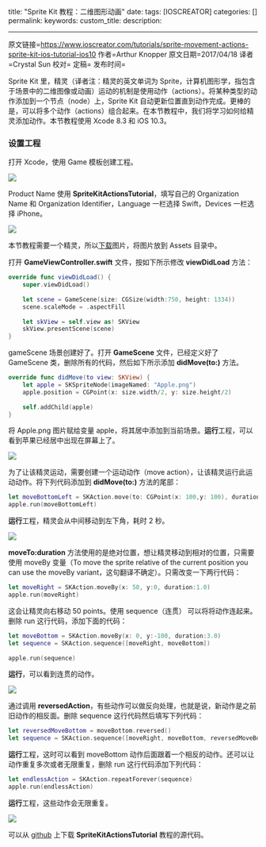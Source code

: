 title: "Sprite Kit 教程：二维图形动画"
date: 
tags: [IOSCREATOR]
categories: []
permalink: 
keywords: 
custom_title: 
description: 

---
原文链接=https://www.ioscreator.com/tutorials/sprite-movement-actions-sprite-kit-ios-tutorial-ios10
作者=Arthur Knopper
原文日期=2017/04/18
译者=Crystal Sun
校对=
定稿=
发布时间=

<!--此处开始正文-->

Sprite Kit 里，精灵（译者注：精灵的英文单词为 Sprite，计算机图形学，指包含于场景中的二维图像或动画）运动的机制是使用动作（actions）。将某种类型的动作添加到一个节点（node）上，Sprite Kit 自动更新位置直到动作完成。更棒的是，可以将多个动作（actions）组合起来。在本节教程中，我们将学习如何给精灵添加动作。本节教程使用 Xcode 8.3 和 iOS 10.3。

### 设置工程

打开 Xcode，使用 Game 模板创建工程。

![](https://static1.squarespace.com/static/52428a0ae4b0c4a5c2a2cede/t/58ebd4f4cd0f68d5d5b16bc5/1491850510109/xcode-game-template?format=1500w)

Product Name 使用 **SpriteKitActionsTutorial**，填写自己的 Organization Name 和 Organization Identifier，Language 一栏选择 Swift，Devices 一栏选择 iPhone。

![](https://static1.squarespace.com/static/52428a0ae4b0c4a5c2a2cede/t/58ebd5cfe58c6214d4445f75/1491850734794/spritekit-actions-project?format=1500w)

本节教程需要一个精灵，所以[下载](https://www.ioscreator.com/s/Apple.png)图片，将图片放到 Assets 目录中。

打开 **GameViewController.swift** 文件，按如下所示修改 **viewDidLoad** 方法：

```swift
override func viewDidLoad() {
    super.viewDidLoad()
        
    let scene = GameScene(size: CGSize(width:750, height: 1334))
    scene.scaleMode = .aspectFill
        
    let skView = self.view as! SKView
    skView.presentScene(scene)
}
```

gameScene 场景创建好了。打开 **GameScene** 文件，已经定义好了 GameScene 类，删除所有的代码，然后如下所示添加 **didMove(to:)** 方法。

```swift
override func didMove(to view: SKView) {
    let apple = SKSpriteNode(imageNamed: "Apple.png")
    apple.position = CGPoint(x: size.width/2, y: size.height/2)
        
    self.addChild(apple)
}
```

将 Apple.png 图片赋给变量 apple，将其居中添加到当前场景。**运行**工程，可以看到苹果已经居中出现在屏幕上了。

![](https://static1.squarespace.com/static/52428a0ae4b0c4a5c2a2cede/t/58f500a8be6594c2f9bf1fdc/1492451522438/center-spritekit-simulator?format=750w)

为了让该精灵运动，需要创建一个运动动作（move action），让该精灵运行此运动动作。将下列代码添加到 **didMove(to:)** 方法的尾部：

```swift
let moveBottomLeft = SKAction.move(to: CGPoint(x: 100,y: 100), duration:2.0)
apple.run(moveBottomLeft)
```

**运行**工程，精灵会从中间移动到左下角，耗时 2 秒。

![](https://static1.squarespace.com/static/52428a0ae4b0c4a5c2a2cede/t/58f501594402437728156cab/1492451715889/bottomleft-spritekit-simulator?format=750w)

**moveTo:duration** 方法使用的是绝对位置，想让精灵移动到相对的位置，只需要使用 moveBy 变量（To move the sprite relative of the current position you can use the moveBy variant，这句翻译不确定）。只需改变一下两行代码：

```swift
let moveRight = SKAction.moveBy(x: 50, y:0, duration:1.0)
apple.run(moveRight)
```

这会让精灵向右移动 50 points。使用 sequence（连贯） 可以将将动作连起来。删除 run 这行代码，添加下面的代码：

```swift
let moveBottom = SKAction.moveBy(x: 0, y:-100, duration:3.0)
let sequence = SKAction.sequence([moveRight, moveBottom])
        
apple.run(sequence)
```

**运行**，可以看到连贯的动作。

![](https://static1.squarespace.com/static/52428a0ae4b0c4a5c2a2cede/t/58f51bd5d482e9a19a2fc457/1492458534961/sequence-spritekit-simulator?format=750w)

通过调用 **reversedAction**，有些动作可以做反向处理，也就是说，新动作是之前旧动作的相反面。删除 sequence 这行代码然后填写下列代码：

```swift
let reversedMoveBottom = moveBottom.reversed()
let sequence = SKAction.sequence([moveRight, moveBottom, reversedMoveBottom])
```

**运行**工程，这时可以看到 moveBottom 动作后面跟着一个相反的动作。还可以让动作重复多次或者无限重复，删除 run 这行代码添加下列代码：

```swift
let endlessAction = SKAction.repeatForever(sequence)
apple.run(endlessAction)
```

**运行**工程，这些动作会无限重复。

![](https://static1.squarespace.com/static/52428a0ae4b0c4a5c2a2cede/t/58f520322994ca88359beb73/1492459603831/repeat-forever-spritekit-simulator?format=750w)

可以从 [github](https://github.com/ioscreator/ioscreator) 上下载 **SpriteKitActionsTutorial** 教程的源代码。